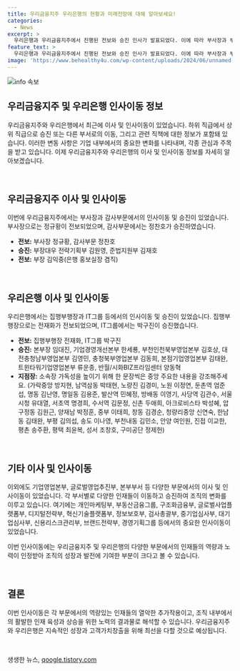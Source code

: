 ```yaml
---
title: 우리금융지주 우리은행의 현황과 미래전망에 대해 알아보세요!
categories:
  - News
excerpt: >
  우리은행과 우리금융지주에서 진행된 전보와 승진 인사가 발표되었다. 이에 따라 부사장과 부장들의 인사 조치가 이뤄졌으며, 다수의 임원들이 새로운 부서에 승진하거나 전보되었다. 또한 여러 부장들과 지점장들도 새로운 소속으로 이동하거나 승진하였다. 이번 인사로 인해 기업내부의 많은 변화가 예상된다.
feature_text: >
  우리은행과 우리금융지주에서 진행된 전보와 승진 인사가 발표되었다. 이에 따라 부사장과 부장들의 인사 조치가 이뤄졌으며, 다수의 임원들이 새로운 부서에 승진하거나 전보되었다. 또한 여러 부장들과 지점장들도 새로운 소속으로 이동하거나 승진하였다. 이번 인사로 인해 기업내부의 많은 변화가 예상된다.
image: 'https://www.behealthy4u.com/wp-content/uploads/2024/06/unnamed-file.png'
---
```


<p><img src="https://www.behealthy4u.com/wp-content/uploads/2024/06/unnamed-file.png" alt="info 속보" /></p>

<h2 data-ke-size="size26">우리금융지주 및 우리은행 인사이동 정보</h2>

<p>우리금융지주와 우리은행에서 최근에 이사 및 인사이동이 있었습니다. 하위 직급에서 상위 직급으로 승진 또는 다른 부서로의 이동, 그리고 관련 직책에 대한 정보가 포함돼 있습니다. 이러한 변동 사항은 기업 내부에서의 중요한 변화를 나타내며, 각종 관심과 주목을 받고 있습니다. 이제 우리금융지주와 우리은행의 이사 및 인사이동 정보를 자세히 알아보겠습니다.</p>

<p data-ke-size="size16">&nbsp;</p>

<h2 data-ke-size="size24">우리금융지주 이사 및 인사이동</h2>

<p>이번에 우리금융지주에서는 부사장과 감사부문에서의 인사이동 및 승진이 있었습니다. 부사장으로는 정규황이 전보되었으며, 감사부문에서는 정찬호가 승진하였습니다.</p>

<ul>
  <li><b>전보:</b> 부사장 정규황, 감사부문 정찬호</li>
  <li><b>승진:</b> 부장대우 전략기획부 김원영, 준법지원부 김재호</li>
  <li><b>전보:</b> 부장 김익중(은행 홍보실장 겸직)</li>
</ul>

<p data-ke-size="size16">&nbsp;</p>

<h2 data-ke-size="size24">우리은행 이사 및 인사이동</h2>

<p>우리은행에서는 집행부행장과 IT그룹 등에서의 인사이동 및 승진이 있었습니다. 집행부행장으로는 전재화가 전보되었으며, IT그룹에서는 박구진이 승진했습니다.</p>

<ul>
  <li><b>전보:</b> 집행부행장 전재화, IT그룹 박구진</li>
  <li><b>승진:</b> 본부장 임대진, 기업경영개선본부 한세룡, 부천인천북부영업본부 김호상, 대전충청남부영업본부 김영민, 충청북부영업본부 김동희, 본점기업영업본부 김태완, 트윈타워기업영업본부 류운종, 반월/시화BIZ프라임센터 양동혁</li>
  <li><b>지점장:</b> 소속장 가독성을 높이기 위해 한 문장씩은 중앙 주요한 내용을 강조해주세요. (가락중앙 방지현, 남역삼동 박태현, 노량진 김경미, 노원 이정연, 둔촌역 엄준섭, 명동 김난영, 명일동 김용준, 발산역 민혜정, 방배동 이영기, 사당역 김관수, 서울시청 유대열, 서초역 명경희, 수서역 김문정, 신촌 두애희, 아크로비스타 박성혜, 압구정동 김원근, 양재남 박정훈, 중부 이태희, 창동 김경순, 청량리중앙 신연숙, 한남동 김태완, 부평 김의섭, 송도 이나영, 부천내동 김민소, 안양 여인원, 진접 이교한, 평촌 송주환, 평택 최윤복, 성서 조창호, 구미공단 정제헌)</li>
</ul>

<p data-ke-size="size16">&nbsp;</p>

<h2 data-ke-size="size24">기타 이사 및 인사이동</h2>

<p>이외에도 기업영업본부, 글로벌영업추진부, 본부부서 등 다양한 부문에서의 이사 및 인사이동이 있었습니다. 각 부서별로 다양한 인재들이 이동하고 승진하여 조직의 변화를 이루고 있습니다.
여기에는 개인마케팅부, 부동산금융그룹, 구조화금융부, 글로벌사업플랫폼부, 디지털전략부, 혁신기술플랫폼부, 정보보호부, 검사총괄부, 중기업심사부, 대기업심사부, 신용리스크관리부, 브랜드전략부, 경영기획그룹 등에서의 중요한 인사이동이 있었습니다.</p>

<p>이번 인사이동에는 우리금융지주 및 우리은행의 다양한 부문에서의 인재들의 역량과 노력이 인정받아 조직의 성장과 발전에 기여한 부분이 크다고 볼 수 있습니다.</p>

<p data-ke-size="size16">&nbsp;</p>

<h2 data-ke-size="size24">결론</h2>

<p>이번 인사이동은 각 부문에서의 역량있는 인재들의 열악한 추가작용이고, 조직 내부에서의 활발한 인재 육성과 상승을 위한 노력의 결과물로 해석할 수 있습니다. 우리금융지주와 우리은행은 지속적인 성장과 고객가치창출을 위해 최선을 다할 것으로 예상됩니다.</p>

<p data-ke-size="size16">&nbsp;</p>
생생한 뉴스, <a href="https://qoogle.tistory.com" rel="dofollow">qoogle.tistory.com</a>


